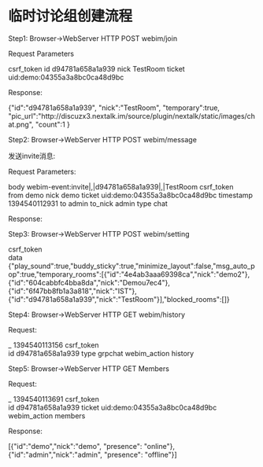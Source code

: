 临时讨论组创建流程
=================

Step1: Browser->WebServer HTTP POST webim/join

Request Parameters

csrf_token 
id  d94781a658a1a939
nick    TestRoom
ticket  uid:demo:04355a3a8bc0ca48d9bc

Response:

{"id":"d94781a658a1a939",
 "nick":"TestRoom",
 "temporary":true,
 "pic_url":"http:\/\/discuzx3.nextalk.im\/source\/plugin\/nextalk\/static\/images\/chat.png",
 "count":1
}

Step2: Browser->WebServer HTTP POST webim/message

发送invite消息:

Request Parameters:

body    webim-event:invite|,|d94781a658a1a939|,|TestRoom
csrf_token  
from    demo
nick    demo
ticket  uid:demo:04355a3a8bc0ca48d9bc
timestamp   1394540112931
to  admin
to_nick admin
type    chat


Response:

Step3: Browser->WebServer HTTP POST webim/setting

csrf_token  
data  {"play_sound":true,"buddy_sticky":true,"minimize_layout":false,"msg_auto_pop":true,"temporary_rooms":[{"id":"4e4ab3aaa69398ca","nick":"demo2"},{"id":"604cabbfc4bba8da","nick":"Demou7ec4"},{"id":"6f47bb8fb1a3a818","nick":"IST"},{"id":"d94781a658a1a939","nick":"TestRoom"}],"blocked_rooms":[]}


Step4: Browser->WebServer HTTP GET webim/history

Request:

_   1394540113156
csrf_token  
id  d94781a658a1a939
type    grpchat
webim_action    history

Step5: Browser->WebServer HTTP GET Members

Request:

_   1394540113691
csrf_token  
id  d94781a658a1a939
ticket  uid:demo:04355a3a8bc0ca48d9bc
webim_action    members

Response:

[{"id":"demo","nick":"demo", "presence": "online"},
 {"id":"admin","nick":"admin", "presence": "offline"}]

